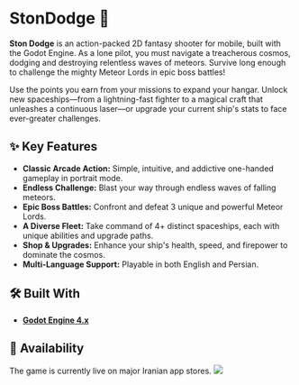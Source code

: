 # StonDodge 🚀

**Ston Dodge** is an action-packed 2D fantasy shooter for mobile, built with the Godot Engine. As a lone pilot, you must navigate a treacherous cosmos, dodging and destroying relentless waves of meteors. Survive long enough to challenge the mighty Meteor Lords in epic boss battles!

Use the points you earn from your missions to expand your hangar. Unlock new spaceships—from a lightning-fast fighter to a magical craft that unleashes a continuous laser—or upgrade your current ship's stats to face ever-greater challenges.

## ✨ Key Features

* **Classic Arcade Action:** Simple, intuitive, and addictive one-handed gameplay in portrait mode.
* **Endless Challenge:** Blast your way through endless waves of falling meteors.
* **Epic Boss Battles:** Confront and defeat 3 unique and powerful Meteor Lords.
* **A Diverse Fleet:** Take command of 4+ distinct spaceships, each with unique abilities and upgrade paths.
* **Shop & Upgrades:** Enhance your ship's health, speed, and firepower to dominate the cosmos.
* **Multi-Language Support:** Playable in both English and Persian.

## 🛠️ Built With

* **[Godot Engine 4.x](https://godotengine.org/)**

## 📲 Availability

The game is currently live on major Iranian app stores.
<a href="https://myket.ir/app/ir.MjavadH.stondodge?utm_source=search-ads-gift&utm_medium=cpc"><img src="https://myket.ir/core/images/logo/get-en.png" /> </a>
